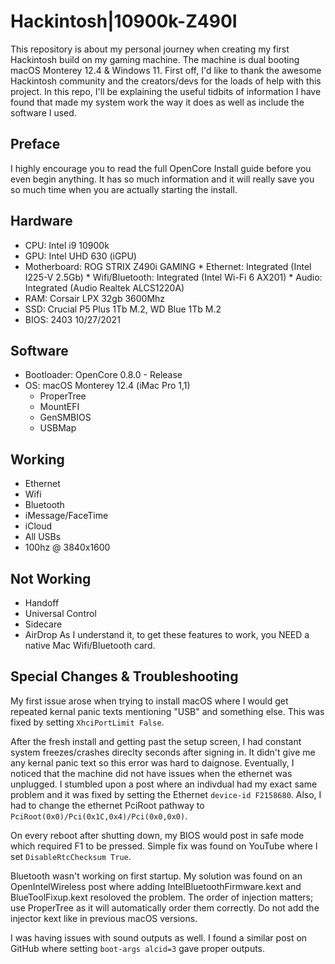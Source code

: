 # Hackintosh|10900k-Z490I
This repository is about my personal journey when creating my first Hackintosh build on my gaming machine. The machine is dual booting macOS Monterey 12.4 & Windows 11. First off, I'd like to thank the awesome Hackintosh community and the creators/devs for the loads of help with this project.
In this repo, I'll be explaining the useful tidbits of information I have found that made my system work the way it does as well as include the software I used.

## Preface
I highly encourage you to read the full OpenCore Install guide before you even begin anything. It has so much information and it will really save you so much time when you are actually starting the install. 

## Hardware
* CPU: Intel i9 10900k
* GPU: Intel UHD 630 (iGPU)
* Motherboard: ROG STRIX Z490i GAMING
      * Ethernet: Integrated (Intel I225-V 2.5Gb)
      * Wifi/Bluetooth: Integrated (Intel Wi-Fi 6 AX201)
      * Audio: Integrated (Audio Realtek ALCS1220A)
* RAM: Corsair LPX 32gb 3600Mhz
* SSD: Crucial P5 Plus 1Tb M.2, WD Blue 1Tb M.2
* BIOS: 2403 10/27/2021

## Software
* Bootloader: OpenCore 0.8.0 - Release
* OS: macOS Monterey 12.4 (iMac Pro 1,1)
     * ProperTree
     * MountEFI
     * GenSMBIOS
     * USBMap

## Working
* Ethernet
* Wifi
* Bluetooth
* iMessage/FaceTime
* iCloud
* All USBs
* 100hz @ 3840x1600

## Not Working
* Handoff
* Universal Control
* Sidecare
* AirDrop
     As I understand it, to get these features to work, you NEED a native Mac Wifi/Bluetooth card.
     
## Special Changes & Troubleshooting
My first issue arose when trying to install macOS where I would get repeated kernal panic texts mentioning "USB" and something else. This was fixed by setting ```XhciPortLimit False```.

After the fresh install and getting past the setup screen, I had constant system freezes/crashes direclty seconds after signing in. It didn't give me any kernal panic text so this error was hard to daignose. Eventually, I noticed that the machine did not have issues when the ethernet was unplugged. I stumbled upon a post where an indivdual had my exact same problem and it was fixed by setting the Ethernet ```device-id F2158680```. Also, I had to change the ethernet PciRoot pathway to ```PciRoot(0x0)/Pci(0x1C,0x4)/Pci(0x0,0x0)```.

On every reboot after shutting down, my BIOS would post in safe mode which required F1 to be pressed. Simple fix was found on YouTube where I set ```DisableRtcChecksum True```.

Bluetooth wasn't working on first startup. My solution was found on an OpenIntelWireless post where adding IntelBluetoothFirmware.kext and BlueToolFixup.kext resoloved the problem. The order of injection matters; use ProperTree as it will automatically order them correctly. Do not add the injector kext like in previous macOS versions. 

I was having issues with sound outputs as well. I found a similar post on GitHub where setting ```boot-args alcid=3``` gave proper outputs.
